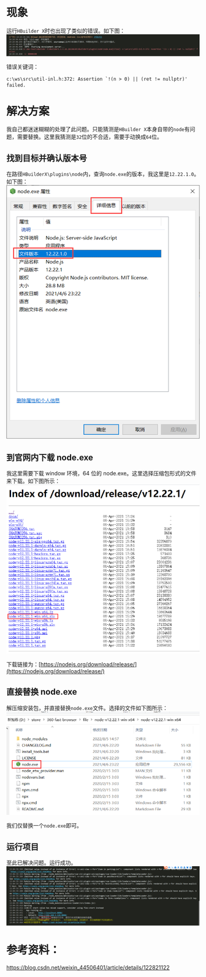 # 现象

运行`HBuilder X`时也出现了类似的错误。如下图：
![img](https://raw.githubusercontent.com/RuanZhongNan/img-store/main/img/image-20220727143320834.png)

错误关键词：

```
c:\ws\src\util-inl.h:372: Assertion `!(n > 0) || (ret != nullptr)' failed.
```

# 解决方案

我自己都迷迷糊糊的处理了此问题。只能猜测是`HBuilder X`本身自带的`node`有问题，需要替换。这里我猜测是`32`位的不合适，需要手动换成`64`位。

## 找到目标并确认版本号

在路径`HBuilderX\plugins\node`内，查询`node.exe`的版本，我这里是`12.22.1.0`。如下图：
![image-20220805151441567](https://raw.githubusercontent.com/RuanZhongNan/img-store/main/img/image-20220805151441567.png)

## 到官网内下载 node.exe

我这里需要下载 window 环境，64 位的 node.exe。这里选择压缩包形式的文件来下载。如下图所示：
![image-20220805151813469](https://raw.githubusercontent.com/RuanZhongNan/img-store/main/img/image-20220805151813469.png)

下载链接为：[https://nodejs.org/download/release/](https://nodejs.org/download/release/)

## 直接替换 node.exe

解压缩安装包，并直接替换`node.exe`文件。选择的文件如下图所示：
![image-20220805152040764](https://raw.githubusercontent.com/RuanZhongNan/img-store/main/img/image-20220805152040764.png)

我们仅替换一个`node.exe`即可。

## 运行项目

至此已解决问题。运行成功。
![image-20220805152203178](https://raw.githubusercontent.com/RuanZhongNan/img-store/main/img/image-20220805152203178.png)

# 参考资料：

https://blog.csdn.net/weixin_44506401/article/details/122821122

